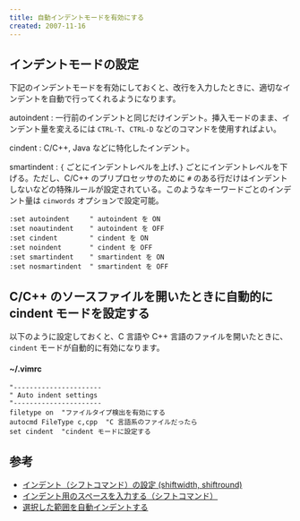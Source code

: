 ```yaml
---
title: 自動インデントモードを有効にする
created: 2007-11-16
---
```


インデントモードの設定
----

下記のインデントモードを有効にしておくと、改行を入力したときに、適切なインデントを自動で行ってくれるようになります。

autoindent
: 一行前のインデントと同じだけインデント。挿入モードのまま、インデント量を変えるには `CTRL-T`、`CTRL-D` などのコマンドを使用すればよい。

cindent
: C/C++, Java などに特化したインデント。

smartindent
: `{` ごとにインデントレベルを上げ、`}` ごとにインデントレベルを下げる。ただし、C/C++ のプリプロセッサのために `#` のある行だけはインデントしないなどの特殊ルールが設定されている。このようなキーワードごとのインデント量は `cinwords` オプションで設定可能。

~~~
:set autoindent     " autoindent を ON
:set noautindent    " autoindent を OFF
:set cindent        " cindent を ON
:set noindent       " cindent を OFF
:set smartindent    " smartindent を ON
:set nosmartindent  " smartindent を OFF
~~~

C/C++ のソースファイルを開いたときに自動的に cindent モードを設定する
----

以下のように設定しておくと、C 言語や C++ 言語のファイルを開いたときに、`cindent` モードが自動的に有効になります。

#### ~/.vimrc

~~~
"----------------------
" Auto indent settings
"----------------------
filetype on  "ファイルタイプ検出を有効にする
autocmd FileType c,cpp  "C 言語系のファイルだったら
set cindent  "cindent モードに設定する
~~~

参考
----
* [インデント（シフトコマンド）の設定 (shiftwidth, shiftround)](indent.html)
* [インデント用のスペースを入力する（シフトコマンド）](../edit/indent.html)
* [選択した範囲を自動インデントする](../edit/re-indent.html)

